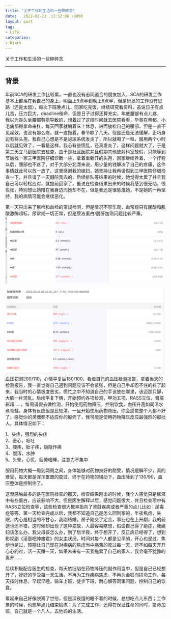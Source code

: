 ```yaml
---
title: "关于工作和生活的一些碎碎念"
date:   2022-02-23  13:52:00 +0800
layout: post
tag:
- Life
categories:
- Diary
---
```


关于工作和生活的一些碎碎念

------

## 背景
年前SCA的研发工作比较累，一直也没有志同道合的朋友加入，SCA的研发工作基本上都落在我自己的身上，明面上9点半到晚上6点半，但是研发的工作没有思路（还是太弱），每次下班晚点儿，回家吃完饭，继续研究看资料，虽说日子有点儿苦，压力巨大，deadline催命，但是日子过得还算充实，年底腰部有点儿疼，我以为是久坐腰部劳损导致的，想着过了这段时间就去医院看看，毕竟在帝都，小毛病都得拿命来扛，每天回家就躺着床上休息，进而放松自己的腰部，但是一直不见起效，也没有那么疼，就一直拖着，春节歇了几天，但是还是无法缓解，正巧身边有些头孢，我自己心想是不是泌尿系统发炎了，所以就喝了一粒，服用两个小时以后就见效了，一看是这样，我心有些慌乱，还真发炎了，这样问题就大了，于是第二天立马到医院去检查，由于是社区医院并且假期其他放射科室放假，只能等到节后找一家三甲医院仔细诊断一些，拿着重新开的头孢，回家继续养着，一个疗程以后，腰部也不疼了，对于大部分北漂来说，用少量的钱解决了自己的疼痛，这件事情就此可以放一放了。这里感谢我的媳妇，她坚持让我再请假到三甲医院仔细检查一下，并且请了一天假陪我去的，后续排队等结果的时候，她觉得太累了并且我自己可以轻松应对，就提前回家了，虽说在检查结果出来的时候我感到很无助，很慌张，特别想让她陪在我身边而她却不在，但是我还是很感激她，不是她的一再坚持，我的病情可能会继续恶化。

第一天只出来了尿检和血检的常规检测，但是情况不容乐观，血常规只有尿酸和肌酸激酶超标，尿常规一切正常，但是尿液蛋白/肌酐加测问题比较严重。
![肝功能、肾功能、心肌酶谱检测](/img/20220313-01.png)

![尿液蛋白、肌酐检测](/img/20220313-02.png)
血压初测200/110，心情平复后180/100，看着自己的血压检测报告，拿着当天的检测报告，我一直觉得自己遇到问题应该不会紧张，但是自己手却忍不住的抖了起来，我当时的心情极度恶劣，慌忙之中不知道自己的手该放在哪里，该迈那只脚，大脑一片混乱。后续平复下俩，开始预约各项检测，甲功五项、RASS立位，肾脏彩超.....，每周请假去做检测，开始使用药物降压，控制饮食，血压升高如同温水煮青蛙，身体有反应但是比较清，一旦开始使用药物降压，你会感觉整个人都不好了，感觉你的灵魂都不适应你的躯壳了，我可能是使用药物降压反应最强烈的那批人，具体情况如下：

1、头疼，强烈的头疼     
2、恶心，呕吐       
3、腰疼，肚子疼，隐隐作痛   
4、腹泻，水肿   
5、头晕，心慌，疲劳嗜睡，注意力不集中

服用药物大概一周到两周之间，身体能够对药物良好的耐受，情况缓解不少，真的难受，每天都是浑浑噩噩的度过。终于在药物的辅助下，血压降到了130/90，血压整体是控制住了。

这里感触最多的是在医院检查的那天，检查结果刚出的时候，我个人感觉只是尿液中有些蛋白，应该影响不大，但是医生解释以后，感觉问题很大，并且检查项中有RASS立位检查等，这些检查很大概率指向了肾脏疾病或者严重的点儿比如：尿毒症等等。第一天检查完成以后，我都不知道自己是怎么回到家的，半夜焦虑，失眠，内心是相当的不甘心，我刚结婚，房子刚交了定金，事业也在上升期，我的前途也还不错，这时候却出现了这种变故，人最容易瞎想，假设自己得了绝症，我媳妇该怎么办，我父母该怎么办，到了后半夜，终于想开了，反正病已经得了，想到影视剧《滚蛋吧肿瘤君》的女主状况，时间对每个人都是公平的，开心也是过，焦炉也是过，预期让自己现在对疾病的焦虑当中痛苦的度过每一天，还不如每天开开心心的过，活一天赚一天，如果未来有一天我拖累了自己的家人，我会毫不犹豫的离开......

后续积极配合医生的检查，每天依旧陷在药物降压的副作用当中，但是自己已经想开了，好好的享受每一天生活，不再为工作疾病焦虑，不再为金钱而拼命工作，每天按时休息，早起早睡，骑车上班，徒步下班，耐心解答同事问题，控制自己的饮食。

看起来自己好像脱离了世俗，但是深夜饿的睡不着的时候，总想吃点儿东西；工作累的时候，也想早点儿结束锻炼；为了完成工作，还得在保证性命的同时，拼命加班，自己就是一个凡人，去他妈的生活。